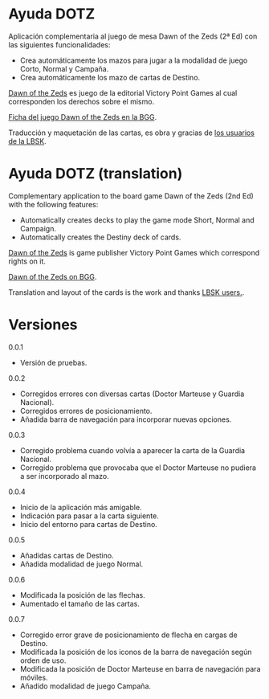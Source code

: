 Ayuda DOTZ
=====

Aplicación complementaria al juego de mesa Dawn of the Zeds (2ª Ed) con las siguientes funcionalidades:

* Crea automáticamente los mazos para jugar a la modalidad de juego Corto, Normal y Campaña.
* Crea automáticamente los mazo de cartas de Destino.

[Dawn of the Zeds](http://www.victorypointgames.com/dawn-of-the-zeds-2nd-edition.html) es juego de la editorial Victory Point Games al cual corresponden los derechos sobre el mismo.

[Ficha del juego Dawn of the Zeds en la BGG](http://boardgamegeek.com/boardgame/144568/dawn-zeds-second-edition).

Traducción y maquetación de las cartas, es obra y gracias de [los usuarios de la LBSK](http://labsk.net/index.php?topic=125777.0).

Ayuda DOTZ (translation)
=====

Complementary application to the board game Dawn of the Zeds (2nd Ed) with the following features:

* Automatically creates decks to play the game mode Short, Normal and Campaign.
* Automatically creates the Destiny deck of cards.

[Dawn of the Zeds](http://www.victorypointgames.com/dawn-of-the-zeds-2nd-edition.html) is game publisher Victory Point Games which correspond rights on it.

[Dawn of the Zeds on BGG](http://boardgamegeek.com/boardgame/144568/dawn-zeds-second-edition).

Translation and layout of the cards is the work and thanks [LBSK users.](http://labsk.net/index.php?topic=125777.0).

Versiones
====

0.0.1
* Versión de pruebas.

0.0.2
* Corregidos errores con diversas cartas (Doctor Marteuse y Guardia Nacional).
* Corregidos errores de posicionamiento.
* Añadida barra de navegación para incorporar nuevas opciones.

0.0.3
* Corregido problema cuando volvía a aparecer la carta de la Guardia Nacional.
* Corregido problema que provocaba que el Doctor Marteuse no pudiera a ser incorporado al mazo.

0.0.4
* Inicio de la aplicación más amigable.
* Indicación para pasar a la carta siguiente.
* Inicio del entorno para cartas de Destino.

0.0.5
* Añadidas cartas de Destino.
* Añadida modalidad de juego Normal.

0.0.6
* Modificada la posición de las flechas.
* Aumentado el tamaño de las cartas.

0.0.7
* Corregido error grave de posicionamiento de flecha en cargas de Destino.
* Modificada la posición de los iconos de la barra de navegación según orden de uso.
* Modificada la posición de Doctor Marteuse en barra de navegación para móviles.
* Añadido modalidad de juego Campaña.
